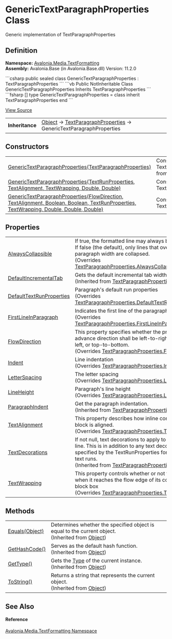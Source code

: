 # GenericTextParagraphProperties Class


Generic implementation of TextParagraphProperties



## Definition
**Namespace:** <a href="N_Avalonia_Media_TextFormatting">Avalonia.Media.TextFormatting</a>  
**Assembly:** Avalonia.Base (in Avalonia.Base.dll) Version: 11.2.0

<Tabs groupId="api-code-preview">
<TabItem value="csharp" label="C#">
```csharp
public sealed class GenericTextParagraphProperties : TextParagraphProperties
```
</TabItem>
<TabItem value="vb" label="VB">
```vb
Public NotInheritable Class GenericTextParagraphProperties
	Inherits TextParagraphProperties
```
</TabItem>
<TabItem value="fsharp" label="F#">
```fsharp
[<SealedAttribute>]
type GenericTextParagraphProperties = 
    class
        inherit TextParagraphProperties
    end
```
</TabItem>
</Tabs>



<a href="https://github.com/AvaloniaUI/Avalonia/tree/master/src/Avalonia.Base/Media/TextFormatting/GenericTextParagraphProperties.cs" title="View the source code">View Source</a>

<table>
<tr><td><strong>Inheritance</strong></td><td><a href="https://learn.microsoft.com/dotnet/api/system.object" target="_blank" rel="noopener noreferrer">Object</a>  →  <a href="T_Avalonia_Media_TextFormatting_TextParagraphProperties">TextParagraphProperties</a>  →  GenericTextParagraphProperties</td></tr>
</table>



## Constructors
<table>
<tr>
<td><a href="M_Avalonia_Media_TextFormatting_GenericTextParagraphProperties__ctor_1">GenericTextParagraphProperties(TextParagraphProperties)</a></td>
<td>Constructing TextParagraphProperties from another one</td>
</tr>
<tr>
<td><a href="M_Avalonia_Media_TextFormatting_GenericTextParagraphProperties__ctor_2">GenericTextParagraphProperties(TextRunProperties, TextAlignment, TextWrapping, Double, Double)</a></td>
<td>Constructing TextParagraphProperties</td>
</tr>
<tr>
<td><a href="M_Avalonia_Media_TextFormatting_GenericTextParagraphProperties__ctor">GenericTextParagraphProperties(FlowDirection, TextAlignment, Boolean, Boolean, TextRunProperties, TextWrapping, Double, Double, Double)</a></td>
<td>Constructing TextParagraphProperties</td>
</tr>
</table>

## Properties
<table>
<tr>
<td><a href="P_Avalonia_Media_TextFormatting_GenericTextParagraphProperties_AlwaysCollapsible">AlwaysCollapsible</a></td>
<td>If true, the formatted line may always be collapsed. If false (the default), only lines that overflow the paragraph width are collapsed.<br />(Overrides <a href="P_Avalonia_Media_TextFormatting_TextParagraphProperties_AlwaysCollapsible">TextParagraphProperties.AlwaysCollapsible</a>)</td>
</tr>
<tr>
<td><a href="P_Avalonia_Media_TextFormatting_TextParagraphProperties_DefaultIncrementalTab">DefaultIncrementalTab</a></td>
<td>Gets the default incremental tab width.<br />(Inherited from <a href="T_Avalonia_Media_TextFormatting_TextParagraphProperties">TextParagraphProperties</a>)</td>
</tr>
<tr>
<td><a href="P_Avalonia_Media_TextFormatting_GenericTextParagraphProperties_DefaultTextRunProperties">DefaultTextRunProperties</a></td>
<td>Paragraph's default run properties<br />(Overrides <a href="P_Avalonia_Media_TextFormatting_TextParagraphProperties_DefaultTextRunProperties">TextParagraphProperties.DefaultTextRunProperties</a>)</td>
</tr>
<tr>
<td><a href="P_Avalonia_Media_TextFormatting_GenericTextParagraphProperties_FirstLineInParagraph">FirstLineInParagraph</a></td>
<td>Indicates the first line of the paragraph.<br />(Overrides <a href="P_Avalonia_Media_TextFormatting_TextParagraphProperties_FirstLineInParagraph">TextParagraphProperties.FirstLineInParagraph</a>)</td>
</tr>
<tr>
<td><a href="P_Avalonia_Media_TextFormatting_GenericTextParagraphProperties_FlowDirection">FlowDirection</a></td>
<td>This property specifies whether the primary text advance direction shall be left-to-right, right-to-left, or top-to-bottom.<br />(Overrides <a href="P_Avalonia_Media_TextFormatting_TextParagraphProperties_FlowDirection">TextParagraphProperties.FlowDirection</a>)</td>
</tr>
<tr>
<td><a href="P_Avalonia_Media_TextFormatting_GenericTextParagraphProperties_Indent">Indent</a></td>
<td>Line indentation<br />(Overrides <a href="P_Avalonia_Media_TextFormatting_TextParagraphProperties_Indent">TextParagraphProperties.Indent</a>)</td>
</tr>
<tr>
<td><a href="P_Avalonia_Media_TextFormatting_GenericTextParagraphProperties_LetterSpacing">LetterSpacing</a></td>
<td>The letter spacing<br />(Overrides <a href="P_Avalonia_Media_TextFormatting_TextParagraphProperties_LetterSpacing">TextParagraphProperties.LetterSpacing</a>)</td>
</tr>
<tr>
<td><a href="P_Avalonia_Media_TextFormatting_GenericTextParagraphProperties_LineHeight">LineHeight</a></td>
<td>Paragraph's line height<br />(Overrides <a href="P_Avalonia_Media_TextFormatting_TextParagraphProperties_LineHeight">TextParagraphProperties.LineHeight</a>)</td>
</tr>
<tr>
<td><a href="P_Avalonia_Media_TextFormatting_TextParagraphProperties_ParagraphIndent">ParagraphIndent</a></td>
<td>Get the paragraph indentation.<br />(Inherited from <a href="T_Avalonia_Media_TextFormatting_TextParagraphProperties">TextParagraphProperties</a>)</td>
</tr>
<tr>
<td><a href="P_Avalonia_Media_TextFormatting_GenericTextParagraphProperties_TextAlignment">TextAlignment</a></td>
<td>This property describes how inline content of a block is aligned.<br />(Overrides <a href="P_Avalonia_Media_TextFormatting_TextParagraphProperties_TextAlignment">TextParagraphProperties.TextAlignment</a>)</td>
</tr>
<tr>
<td><a href="P_Avalonia_Media_TextFormatting_TextParagraphProperties_TextDecorations">TextDecorations</a></td>
<td>If not null, text decorations to apply to all runs in the line. This is in addition to any text decorations specified by the TextRunProperties for individual text runs.<br />(Inherited from <a href="T_Avalonia_Media_TextFormatting_TextParagraphProperties">TextParagraphProperties</a>)</td>
</tr>
<tr>
<td><a href="P_Avalonia_Media_TextFormatting_GenericTextParagraphProperties_TextWrapping">TextWrapping</a></td>
<td>This property controls whether or not text wraps when it reaches the flow edge of its containing block box<br />(Overrides <a href="P_Avalonia_Media_TextFormatting_TextParagraphProperties_TextWrapping">TextParagraphProperties.TextWrapping</a>)</td>
</tr>
</table>

## Methods
<table>
<tr>
<td><a href="https://learn.microsoft.com/dotnet/api/system.object.equals#system-object-equals(system-object)" target="_blank" rel="noopener noreferrer">Equals(Object)</a></td>
<td>Determines whether the specified object is equal to the current object.<br />(Inherited from <a href="https://learn.microsoft.com/dotnet/api/system.object" target="_blank" rel="noopener noreferrer">Object</a>)</td>
</tr>
<tr>
<td><a href="https://learn.microsoft.com/dotnet/api/system.object.gethashcode" target="_blank" rel="noopener noreferrer">GetHashCode()</a></td>
<td>Serves as the default hash function.<br />(Inherited from <a href="https://learn.microsoft.com/dotnet/api/system.object" target="_blank" rel="noopener noreferrer">Object</a>)</td>
</tr>
<tr>
<td><a href="https://learn.microsoft.com/dotnet/api/system.object.gettype" target="_blank" rel="noopener noreferrer">GetType()</a></td>
<td>Gets the <a href="https://learn.microsoft.com/dotnet/api/system.type" target="_blank" rel="noopener noreferrer">Type</a> of the current instance.<br />(Inherited from <a href="https://learn.microsoft.com/dotnet/api/system.object" target="_blank" rel="noopener noreferrer">Object</a>)</td>
</tr>
<tr>
<td><a href="https://learn.microsoft.com/dotnet/api/system.object.tostring" target="_blank" rel="noopener noreferrer">ToString()</a></td>
<td>Returns a string that represents the current object.<br />(Inherited from <a href="https://learn.microsoft.com/dotnet/api/system.object" target="_blank" rel="noopener noreferrer">Object</a>)</td>
</tr>
</table>

## See Also


#### Reference
<a href="N_Avalonia_Media_TextFormatting">Avalonia.Media.TextFormatting Namespace</a>  
